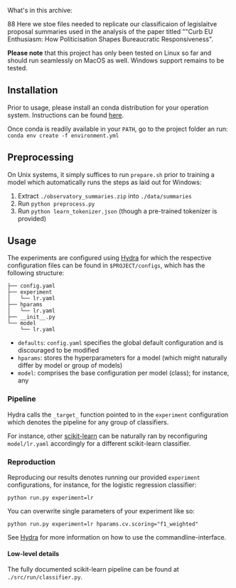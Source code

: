 What's in this archive: 

88 Here we stoe files needed to replicate our classificaion of legislaitve proposal summaries used in the analysis of the paper titled ""Curb EU Enthusiasm: How Politicisation Shapes Bureaucratic Responsiveness".  


 
**Please note** that this project has only been tested on Linux so far and should run seamlessly on MacOS as well. Windows support remains to be tested.


## Installation

Prior to usage, please install an conda distribution for your operation system. Instructions can be found [here](https://docs.conda.io/projects/conda/en/latest/user-guide/install/).

Once conda is readily available in your `PATH`, go to the project folder an run: `conda env create -f environment.yml`

## Preprocessing

On Unix systems, it simply suffices to run `prepare.sh` prior to training a model which automatically runs the steps as laid out for Windows:

1. Extract `./observatory_summaries.zip` into `./data/summaries`
2. Run `python preprocess.py`
3. Run `python learn_tokenizer.json` (though a pre-trained tokenizer is provided)

## Usage

The experiments are configured using [Hydra](https://hydra.cc/) for which the respective configuration files can be found in `$PROJECT/configs`, which has the following structure:

```
├── config.yaml
├── experiment
│   └── lr.yaml
├── hparams
│   └── lr.yaml
├── __init__.py
└── model
    └── lr.yaml
```
* `defaults`: `config.yaml` specifies the global default configuration and is discouraged to be modified
* `hparams`:  stores the hyperparameters for a model (which might naturally differ by model or group of models)
* `model`:  comprises the base configuration per model (class); for instance, any

### Pipeline

Hydra calls the `_target_` function pointed to in the `experiment` configuration which denotes the pipeline for any group of classifiers.

For instance, other [scikit-learn](https://scikit-learn.org/) can be naturally ran by reconfiguring `model/lr.yaml` accordingly for a different scikit-learn classifier.

### Reproduction

Reproducing our results denotes running our provided `experiment` configurations, for instance, for the logistic regression classifier:

`python run.py experiment=lr`

You can overwrite single parameters of your experiment like so:

`python run.py experiment=lr hparams.cv.scoring="f1_weighted"`

See [Hydra](https://hydra.cc/) for more information on how to use the commandline-interface.

#### Low-level details

The fully documented scikit-learn pipeline can be found at `./src/run/classifier.py`.


